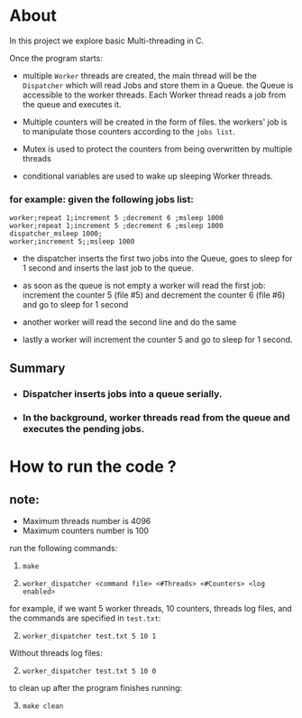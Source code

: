 # About
In this project we explore basic Multi-threading in C.

Once the program starts:
- multiple `Worker` threads are created, the main thread will be the `Dispatcher` which will read Jobs and store them in a Queue.
the Queue is accessible to the worker threads.
Each Worker thread reads a job from the queue and executes it.

- Multiple counters will be created in the form of files.
the workers' job is to manipulate those counters according to the `jobs list`.

- Mutex is used to protect the counters from being overwritten by multiple threads 
- conditional variables are used to wake up sleeping Worker threads.

### for example: given the following jobs list:
```
worker;repeat 1;increment 5 ;decrement 6 ;msleep 1000
worker;repeat 1;increment 5 ;decrement 6 ;msleep 1000
dispatcher_msleep 1000;
worker;increment 5;;msleep 1000
```

- the dispatcher inserts the first two jobs into the Queue, goes to sleep for 1 second and inserts the last job to the queue.

- as soon as the queue is not empty a worker will read the first job:  increment the counter 5 (file #5) and decrement the counter 6 (file #6) and go to sleep for 1 second
- another worker will read the second line and do the same
- lastly a worker will increment the counter 5 and go to sleep for 1 second.


## Summary

- ### Dispatcher inserts jobs into a queue serially.
- ### In the background, worker threads read from the queue and executes the pending jobs.


# How to run the code ?
## note:
- Maximum threads number is 4096
- Maximum counters number is 100 

run the following commands:

1. `make`

2. `worker_dispatcher <command file> <#Threads> <#Counters> <log enabled>` 

for example, if we want 5 worker threads, 10 counters, threads log files, and the commands are specified in `test.txt`:

2. `worker_dispatcher test.txt 5 10 1`

Without threads log files:

2. `worker_dispatcher test.txt 5 10 0`

to clean up after the program finishes running:

3. `make clean `

